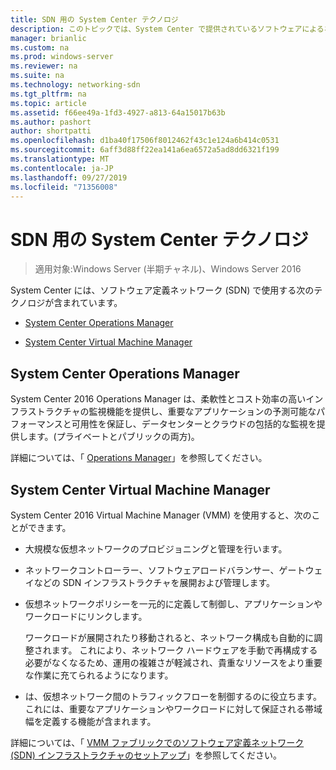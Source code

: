 ```yaml
---
title: SDN 用の System Center テクノロジ
description: このトピックでは、System Center で提供されているソフトウェアによるネットワーク制御 (SDN) テクノロジについて説明します。
manager: brianlic
ms.custom: na
ms.prod: windows-server
ms.reviewer: na
ms.suite: na
ms.technology: networking-sdn
ms.tgt_pltfrm: na
ms.topic: article
ms.assetid: f66ee49a-1fd3-4927-a813-64a15017b63b
ms.author: pashort
author: shortpatti
ms.openlocfilehash: d1ba40f17506f8012462f43c1e124a6b414c0531
ms.sourcegitcommit: 6aff3d88ff22ea141a6ea6572a5ad8dd6321f199
ms.translationtype: MT
ms.contentlocale: ja-JP
ms.lasthandoff: 09/27/2019
ms.locfileid: "71356008"
---
```

# <a name="system-center-technologies-for-sdn"></a>SDN 用の System Center テクノロジ

>適用対象:Windows Server (半期チャネル)、Windows Server 2016

System Center には、ソフトウェア定義ネットワーク (SDN) で使用する次のテクノロジが含まれています。  
  
-   [System Center Operations Manager](#bkmk_scom)  
  
-   [System Center Virtual Machine Manager](#bkmk_scvmm)  
  
  
## <a name="bkmk_scom"></a>System Center Operations Manager  
System Center 2016 Operations Manager は、柔軟性とコスト効率の高いインフラストラクチャの監視機能を提供し、重要なアプリケーションの予測可能なパフォーマンスと可用性を保証し、データセンターとクラウドの包括的な監視を提供します。(プライベートとパブリックの両方)。  
  
詳細については、「 [Operations Manager](https://technet.microsoft.com/library/hh205987.aspx)」を参照してください。  
  
## <a name="bkmk_scvmm"></a>System Center Virtual Machine Manager  
System Center 2016 Virtual Machine Manager (VMM) を使用すると、次のことができます。

- 大規模な仮想ネットワークのプロビジョニングと管理を行います。
- ネットワークコントローラー、ソフトウェアロードバランサー、ゲートウェイなどの SDN インフラストラクチャを展開および管理します。 
- 仮想ネットワークポリシーを一元的に定義して制御し、アプリケーションやワークロードにリンクします。 

  ワークロードが展開されたり移動されると、ネットワーク構成も自動的に調整されます。 これにより、ネットワーク ハードウェアを手動で再構成する必要がなくなるため、運用の複雑さが軽減され、貴重なリソースをより重要な作業に充てられるようになります。 
- は、仮想ネットワーク間のトラフィックフローを制御するのに役立ちます。これには、重要なアプリケーションやワークロードに対して保証される帯域幅を定義する機能が含まれます。  
  

詳細については、「 [VMM ファブリックでのソフトウェア定義ネットワーク (SDN) インフラストラクチャのセットアップ](https://technet.microsoft.com/system-center-docs/vmm/scenario/sdn-overview)」を参照してください。  
    

  